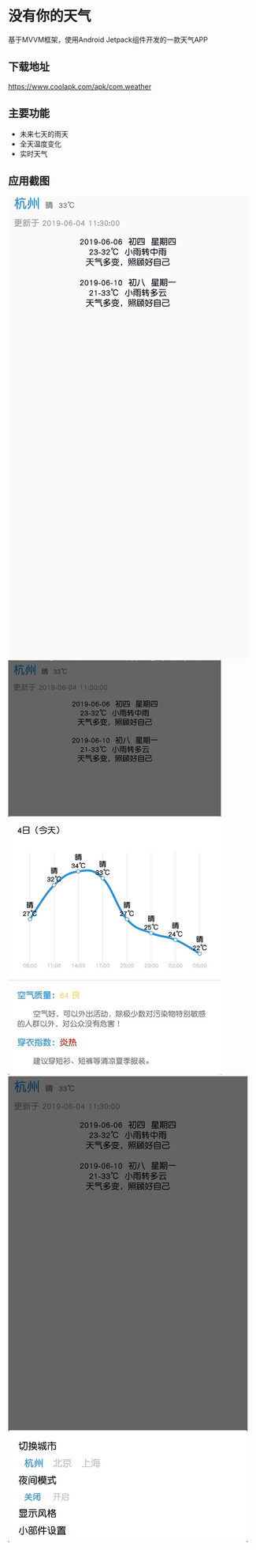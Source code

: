 # 没有你的天气
基于MVVM框架，使用Android Jetpack组件开发的一款天气APP
## 下载地址
https://www.coolapk.com/apk/com.weather
## 主要功能
- 未来七天的雨天
- 全天温度变化
- 实时天气
## 应用截图
![Image text](https://github.com/wthee/weather-kt/blob/master/screenshot/main.jpg)
![Image text](https://github.com/wthee/weather-kt/blob/master/screenshot/info.jpg)
![Image text](https://github.com/wthee/weather-kt/blob/master/screenshot/setting.jpg)
